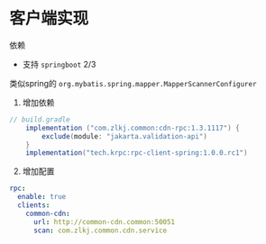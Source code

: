 

# 客户端实现

依赖 
* 支持 `springboot` 2/3

类似spring的 `org.mybatis.spring.mapper.MapperScannerConfigurer`


1. 增加依赖
```groovy
// build.gradle
    implementation ("com.zlkj.common:cdn-rpc:1.3.1117") {
        exclude(module: "jakarta.validation-api")
    }
    implementation("tech.krpc:rpc-client-spring:1.0.0.rc1")
```

2. 增加配置

```yaml
rpc:
  enable: true
  clients:
    common-cdn:
      url: http://common-cdn.common:50051
      scan: com.zlkj.common.cdn.service
```